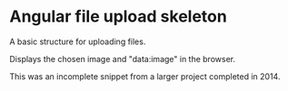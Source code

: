 # Angular file upload skeleton

A basic structure for uploading files.

Displays the chosen image and "data:image" in the browser.

This was an incomplete snippet from a larger project completed in 2014.
